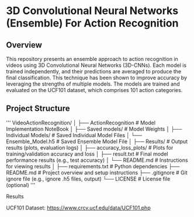 # 3D Convolutional Neural Networks (Ensemble) For Action Recognition 



## Overview
This repository presents an ensemble approach to action recognition in videos using 3D Convolutional Neural Networks (3D-CNNs). Each model is trained independently, and their predictions are averaged to produce the final classification. This technique has been shown to improve accuracy by leveraging the strengths of multiple models. The models are trained and evaluated on the UCF101 dataset, which comprises 101 action categories.


## Project Structure
'''
VideoActionRecognition/
│
├── ActionRecognition              # Model Implementation NoteBook
│
├── Saved models/                  # Model Weights
│   ├── Individual Models/         # Saved Individual Model Files
│   └── Ensemble_Model.h5          # Saved Ensemble Model File
│
├── Results/                       # Output results (plots, evaluation logs)
│   ├── accuracy_loss_plots/       # Plots for training/validation accuracy and loss
│   ├── result.txt                 # Final model performance results (e.g., test accuracy)
│   └── README.md                  # Instructions for viewing results
│
├── requirements.txt               # Python dependencies
├── README.md                      # Project overview and setup instructions
├── .gitignore                     # Git ignore file (e.g., ignore .h5 files, output)
└── LICENSE                        # License file (optional)
'''

Results



UCF101 Dataset: https://www.crcv.ucf.edu/data/UCF101.php
